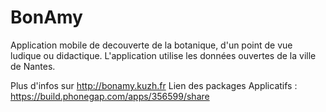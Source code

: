 BonAmy
======
Application mobile de decouverte de la botanique, 
d'un point de vue ludique ou didactique.
L'application utilise les données ouvertes de la ville de Nantes.

Plus d'infos sur http://bonamy.kuzh.fr
Lien des packages Applicatifs : https://build.phonegap.com/apps/356599/share
